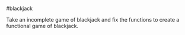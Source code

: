 #blackjack

Take an incomplete game of blackjack and fix the functions to create a functional game of blackjack.
